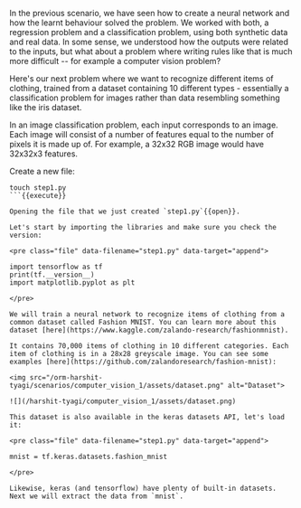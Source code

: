 In the previous scenario, we have seen how to create a neural network and how the learnt behaviour solved the problem. We worked with both, a regression problem and a classification problem, using both synthetic data and real data. In some sense, we understood how the outputs were related to the inputs, but what about a problem where writing rules like that is much more difficult -- for example a computer vision problem? 

Here's our next problem where we want to recognize different items of clothing, trained from a dataset containing 10 different types - essentially a classification problem for images rather than data resembling something like the iris dataset.

In an image classification problem, each input corresponds to an image. Each image will consist of a number of features equal to the number of pixels it is made up of. For example, a 32x32 RGB image would have 32x32x3 features.

Create a new file:
```
touch step1.py
```{{execute}}

Opening the file that we just created `step1.py`{{open}}.

Let's start by importing the libraries and make sure you check the version:

<pre class="file" data-filename="step1.py" data-target="append">

import tensorflow as tf
print(tf.__version__)
import matplotlib.pyplot as plt

</pre>

We will train a neural network to recognize items of clothing from a common dataset called Fashion MNIST. You can learn more about this dataset [here](https://www.kaggle.com/zalando-research/fashionmnist).

It contains 70,000 items of clothing in 10 different categories. Each item of clothing is in a 28x28 greyscale image. You can see some examples [here](https://github.com/zalandoresearch/fashion-mnist):

<img src="/orm-harshit-tyagi/scenarios/computer_vision_1/assets/dataset.png" alt="Dataset">

![](/harshit-tyagi/computer_vision_1/assets/dataset.png)

This dataset is also available in the keras datasets API, let's load it:

<pre class="file" data-filename="step1.py" data-target="append">

mnist = tf.keras.datasets.fashion_mnist

</pre>

Likewise, keras (and tensorflow) have plenty of built-in datasets. Next we will extract the data from `mnist`.

